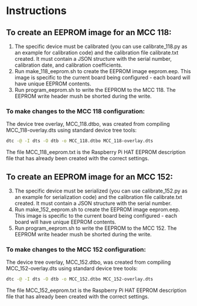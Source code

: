 # Instructions

## To create an EEPROM image for an MCC 118:

1. The specific device must be calibrated (you can use calibrate_118.py as an example for 
   calibration code) and the calibration file calibrate.txt created.  It must contain a JSON structure
   with the serial number, calibration date, and calibration coefficients.
2. Run make_118_eeprom.sh to create the EEPROM image eeprom.eep.  This image is specific to the 
   current board being configured - each board will have unique EEPROM contents.
3. Run program_eeprom.sh to write the EEPROM to the MCC 118.  The EEPROM write header mush be 
   shorted during the write.

### To make changes to the MCC 118 configuration:
The device tree overlay, MCC_118.dtbo, was created from compiling MCC_118-overlay.dts using 
standard device tree tools:

```sh
dtc -@ -I dts -O dtb -o MCC_118.dtbo MCC_118-overlay.dts
```
The file MCC_118_eeprom.txt is the Raspberry Pi HAT EEPROM description file that has already
been created with the correct settings.

## To create an EEPROM image for an MCC 152:

3. The specific device must be serialized (you can use calibrate_152.py as an example for 
   serialization code) and the calibration file calibrate.txt created.  It must contain a JSON structure
   with the serial number.
4. Run make_152_eeprom.sh to create the EEPROM image eeprom.eep.  This image is specific to the 
   current board being configured - each board will have unique EEPROM contents.
5. Run program_eeprom.sh to write the EEPROM to the MCC 152.  The EEPROM write header mush be 
   shorted during the write.

### To make changes to the MCC 152 configuration:
The device tree overlay, MCC_152.dtbo, was created from compiling MCC_152-overlay.dts using 
standard device tree tools:
   
```sh
dtc -@ -I dts -O dtb -o MCC_152.dtbo MCC_152-overlay.dts
```
The file MCC_152_eeprom.txt is the Raspberry Pi HAT EEPROM description file that has already
been created with the correct settings.
